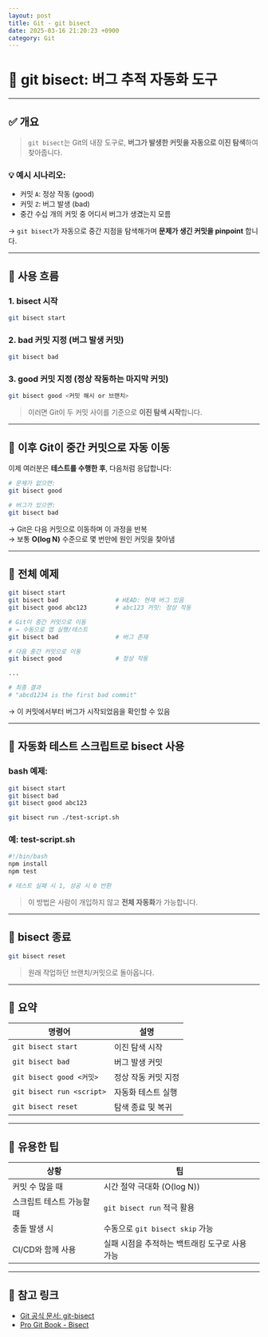 ```yaml
---
layout: post
title: Git - git bisect
date: 2025-03-16 21:20:23 +0900
category: Git
---
```

# 🐞 git bisect: 버그 추적 자동화 도구

---

## ✅ 개요

> `git bisect`는 Git의 내장 도구로, **버그가 발생한 커밋을 자동으로 이진 탐색**하여 찾아줍니다.

### 💡 예시 시나리오:

- 커밋 `A`: 정상 작동 (good)
- 커밋 `Z`: 버그 발생 (bad)
- 중간 수십 개의 커밋 중 어디서 버그가 생겼는지 모름

→ `git bisect`가 자동으로 중간 지점을 탐색해가며 **문제가 생긴 커밋을 pinpoint** 합니다.

---

## 🧪 사용 흐름

### 1. bisect 시작

```bash
git bisect start
```

### 2. bad 커밋 지정 (버그 발생 커밋)

```bash
git bisect bad
```

### 3. good 커밋 지정 (정상 작동하는 마지막 커밋)

```bash
git bisect good <커밋 해시 or 브랜치>
```

> 이러면 Git이 두 커밋 사이를 기준으로 **이진 탐색 시작**합니다.

---

## 🔁 이후 Git이 중간 커밋으로 자동 이동

이제 여러분은 **테스트를 수행한 후**, 다음처럼 응답합니다:

```bash
# 문제가 없으면:
git bisect good

# 버그가 있으면:
git bisect bad
```

→ Git은 다음 커밋으로 이동하며 이 과정을 반복  
→ 보통 **O(log N)** 수준으로 몇 번만에 원인 커밋을 찾아냄

---

## 🧠 전체 예제

```bash
git bisect start
git bisect bad                # HEAD: 현재 버그 있음
git bisect good abc123        # abc123 커밋: 정상 작동

# Git이 중간 커밋으로 이동
# → 수동으로 앱 실행/테스트
git bisect bad                # 버그 존재

# 다음 중간 커밋으로 이동
git bisect good               # 정상 작동

...

# 최종 결과
# "abcd1234 is the first bad commit"
```

→ 이 커밋에서부터 버그가 시작되었음을 확인할 수 있음

---

## 🧪 자동화 테스트 스크립트로 bisect 사용

### bash 예제:

```bash
git bisect start
git bisect bad
git bisect good abc123

git bisect run ./test-script.sh
```

### 예: test-script.sh

```bash
#!/bin/bash
npm install
npm test

# 테스트 실패 시 1, 성공 시 0 반환
```

> 이 방법은 사람이 개입하지 않고 **전체 자동화**가 가능합니다.

---

## 🧹 bisect 종료

```bash
git bisect reset
```

> 원래 작업하던 브랜치/커밋으로 돌아옵니다.

---

## 🧠 요약

| 명령어 | 설명 |
|--------|------|
| `git bisect start` | 이진 탐색 시작 |
| `git bisect bad` | 버그 발생 커밋 |
| `git bisect good <커밋>` | 정상 작동 커밋 지정 |
| `git bisect run <script>` | 자동화 테스트 실행 |
| `git bisect reset` | 탐색 종료 및 복귀 |

---

## 📌 유용한 팁

| 상황 | 팁 |
|------|----|
| 커밋 수 많을 때 | 시간 절약 극대화 (O(log N)) |
| 스크립트 테스트 가능할 때 | `git bisect run` 적극 활용 |
| 충돌 발생 시 | 수동으로 `git bisect skip` 가능 |
| CI/CD와 함께 사용 | 실패 시점을 추적하는 백트래킹 도구로 사용 가능 |

---

## 🔗 참고 링크

- [Git 공식 문서: git-bisect](https://git-scm.com/docs/git-bisect)
- [Pro Git Book - Bisect](https://git-scm.com/book/en/v2/Git-Tools-Debugging-with-Git)